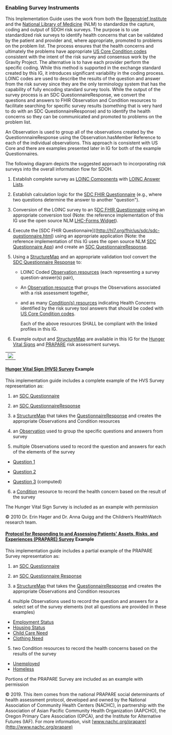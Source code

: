 ###  Enabling Survey Instruments

This Implementation Guide uses the work from both the [Regenstrief Institute](https://www.regenstrief.org/) and the  [National Library of Medicine](https://www.nlm.nih.gov/) (NLM) to standardize the capture, coding and output of SDOH risk surveys. The purpose is to use standardized risk surveys to identify health concerns that can be validated by the patient and provider and, where appropriate, promoted to problems on the problem list.  The process ensures that the health concerns and ultimately the problems have appropriate [US Core Condition codes](http://hl7.org/fhir/us/core/ValueSet/us-core-condition-code) consistent with the intent of the risk survey and consensus work by the Gravity Project. The alternative is to have each provider perform the specific coding.  While this method is supported in the exchange standard created by this IG, it introduces significant variability in the coding process.  LOINC codes are used to describe the results of the question and answer from the risk survey since they are the only terminology system that has the capability of fully encoding standard survey tools.  While the output of the survey process is an SDC QuestionnaireResponse, we convert the questions and answers to FHIR Observation and Condition resources to facilitate searching for specific survey results (something that is very hard to do with an SDC QuestionnaireResponse) and to identify the health concerns so they can be communicated and promoted to problems on the problem list. 

An Observation is used to group all of the observations created by the QuestionnnaireResponse using the Observation.hasMember Reference to each of the individual observations. This approach is consistent with US Core and there are examples presented later in IG for both of the example Questionnaires. 

The following diagram depicts the suggested approach to incorporating risk surveys into the overall information flow for SDOH.

1. Establish complete survey as [LOINC Components](https://loinc.org/kb/faq/structure/) with [LOINC Answer Lists](https://loinc.org/forums/topic/answer-lists/).  

2. Establish calculation logic for the [SDC FHIR Questionnaire](http://hl7.org/fhir/us/sdc/sdc-questionnaire.html) (e.g., where two questions determine the answer to another "question").

3. Conversion of the LOINC survey to an S[DC FHIR Questionnaire](http://hl7.org/fhir/us/sdc/sdc-questionnaire.html) using an appropriate conversion tool (Note: the reference implementation of this IG use the open source NLM [LHC-Forms Widget](https://lhcforms.nlm.nih.gov/lhcforms)).

4. Execute the [SDC FHIR Questionnaire]((http://hl7.org/fhir/us/sdc/sdc-questionnaire.html) using an appropriate application (Note: the reference implementation of this IG uses the open source NLM [SDC Questionnaire App](https://lhcforms.nlm.nih.gov/sdc)) and create an [SDC QuestionnaireResponse](http://hl7.org/fhir/us/sdc/sdc-questionnaireresponse.html).

5. Using a [StructureMap](http://www.hl7.org/fhir/structuremap.html) and an appropriate validation tool convert the [SDC Questionnaire Response](http://hl7.org/fhir/us/sdc/sdc-questionnaireresponse.html) to:

   - LOINC Coded [Observation resources](StructureDefinition-SDOHCC-ObservationScreeningResponse.html) (each representing a survey question-answer(s) pair), 

   - An  [Observation resource](StructureDefinition-SDOHCC-ObservationScreeningResponse.html) that groups the Observations associated with a risk assessment together,

   - and as many [Condition(s) resources](StructureDefinition-SDOHCC-Condition.html) indicating Health Concerns identified by the risk survey tool answers that should be coded with [US Core Condition codes](http://hl7.org/fhir/us/core/ValueSet/us-core-condition-code).

      Each of the above resources SHALL be compliant with the linked profiles in this IG.

6. Example output and [StructureMap](http://www.hl7.org/fhir/structuremap.html) are available in this IG for the [Hunger Vital Signs](https://loinc.org/88121-9/) and [PRAPARE](https://loinc.org/93025-5/) risk assessment surveys.

<table><tr><td><img src="enablingsurveyinstruments.jpg" /></td></tr></table>

#### [Hunger Vital Sign (HVS) Survey](https://loinc.org/88121-9/) Example

This implementation guide includes a complete example of the HVS Survey representation as:

1) an [SDC Questionnaire](Questionnaire-SDOHCC-QuestionnaireHungerVitalSign.html)

2) an [SDC QuestionnaireResponse](QuestionnaireResponse-SDOHCC-QuestionnaireResponseHungerVitalSignExample.html)

3) a [StructureMap](StructureMap-SDOHCC-StructureMapHungerVitalSign.html) that takes the [QuestionnaireResponse](QuestionnaireResponse-SDOHCC-QuestionnaireResponseHungerVitalSignExample.html) and creates the appropriate Observations and Condition resources

4) an [Observation](Observation-SDOHCC-ObservationResponseHungerVitalSignGroupingExample.html) used to group the specific questions and answers from survey

5) multiple Observations used to record the question and answers for each of the elements of the survey

- 	[Question 1](Observation-SDOHCC-ObservationResponseHungerVitalSignQuestion1Example.html)

- 	[Question 2](Observation-SDOHCC-ObservationResponseHungerVitalSignQuestion2Example.html)

- 	[Question 3](Observation-SDOHCC-ObservationResponseHungerVitalSignQuestion3Example.html) (computed)

6)  a [Condition](Condition-SDOHCC-ConditionFoodInsecurityExample.html) resource to record the health concern based on the result of the survey



The Hunger Vital Sign Survey is included as an example with permission 

© 2010 Dr. Erin Hager and Dr. Anna Quigg and the Children’s HealthWatch research team.



#### [Protocol for Responding to and Assessing Patients' Assets, Risks, and Experiences (PRAPARE) Survey](https://loinc.org/93025-5/) Example

This implementation guide includes a partial example of the PRAPARE Survey representation as:

1) an [SDC Questionnaire](Questionnaire-SDOHCC-QuestionnairePRAPARE.html)

2) an [SDC Questionnaire Response](QuestionnaireResponse-SDOHCC-QuestionnaireResponsePRAPAREExample.html)

3) a [StructureMap](StructureMap-SDOHCC-StructureMapPRAPARE.html) that takes the [QuestionnaireResponse](QuestionnaireResponse-SDOHCC-QuestionnaireResponsePRAPAREExample.html) and creates the appropriate Observations and Condition resources

4) multiple Observations used to record the question and answers for a select set of the survey elements (not all questions are provided in these examples)

- [Employment Status](Observation-SDOHCC-ObservationResponsePRAPAREEmploymentStatusExample.html)
- [Housing Status](Observation-SDOHCC-ObservationResponsePRAPAREHousingStatusExample.html)
- [Child Care Need](Observation-SDOHCC-ObservationResponsePRAPAREChildCareNeedExample.html)  
- [Clothing Need](Observation-SDOHCC-ObservationResponsePRAPAREClothingNeedExample.html) 

5)  two Condition resources to record the health concerns based on the results of the survey

- [Unemployed](Condition-SDOHCC-ConditionUnemployedExample.html)
- [Homeless](Condition-SDOHCC-ConditionHomelessExample.html)



Portions of the PRAPARE Survey are included as an example with permission 

 © 2019. This item comes from the national PRAPARE social determinants of health assessment protocol, developed and owned by the National Association of Community Health Centers (NACHC), in partnership with the Association of Asian Pacific Community Health Organization (AAPCHO), the Oregon Primary Care Association (OPCA), and the Institute for Alternative Futures (IAF). For more information, visit [www.nachc.org/prapare](http://www.nachc.org/prapare)